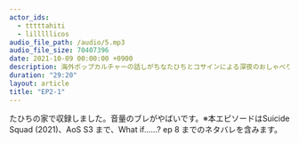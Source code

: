 ```yaml
---
actor_ids:
  - tttttahiti
  - lilllllicos
audio_file_path: /audio/5.mp3
audio_file_size: 70407396
date: 2021-10-09 00:00:00 +0900
description: 海外ポップカルチャーの話しがちなたひちとコサインによる深夜のおしゃべり
duration: "29:20"
layout: article
title: "EP2-1"
---
```

たひちの家で収録しました。音量のブレがやばいです。※本エピソードはSuicide Squad (2021)、AoS S3 まで、What if……? ep 8 までのネタバレを含みます。